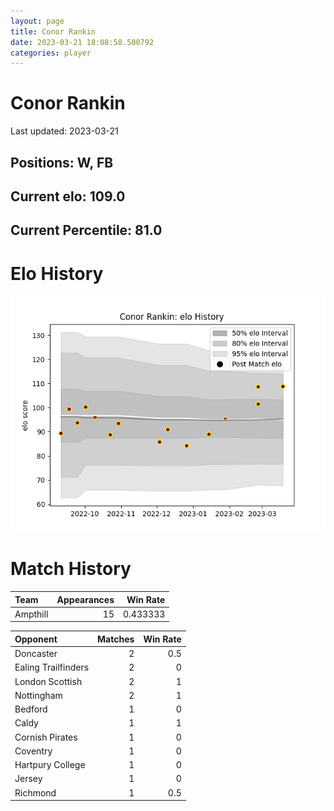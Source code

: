 ```yaml
---  
layout: page  
title: Conor Rankin  
date: 2023-03-21 18:08:58.500792  
categories: player  
---
```

# Conor Rankin


Last updated: 2023-03-21
## Positions: W, FB

## Current elo: 109.0

## Current Percentile: 81.0

# Elo History


![elo history](history_ConorRankin.png)
# Match History


| Team     |   Appearances |   Win Rate |
|:---------|--------------:|-----------:|
| Ampthill |            15 |   0.433333 |

| Opponent            |   Matches |   Win Rate |
|:--------------------|----------:|-----------:|
| Doncaster           |         2 |        0.5 |
| Ealing Trailfinders |         2 |        0   |
| London Scottish     |         2 |        1   |
| Nottingham          |         2 |        1   |
| Bedford             |         1 |        0   |
| Caldy               |         1 |        1   |
| Cornish Pirates     |         1 |        0   |
| Coventry            |         1 |        0   |
| Hartpury College    |         1 |        0   |
| Jersey              |         1 |        0   |
| Richmond            |         1 |        0.5 |